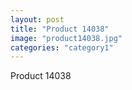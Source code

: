 ```yaml
---
layout: post
title: "Product 14038"
image: "product14038.jpg"
categories: "category1"
---
```

Product 14038
